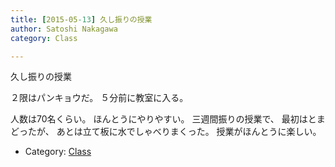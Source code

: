 ```yaml
---
title: [2015-05-13] 久し振りの授業
author: Satoshi Nakagawa
category: Class

---
```


久し振りの授業

 ２限はパンキョウだ。
５分前に教室に入る。

人数は70名くらい。
ほんとうにやりやすい。
三週間振りの授業で、
最初はとまどったが、
あとは立て板に水でしゃべりまくった。
授業がほんとうに楽しい。

- Category: [Class](https://merapano.github.io/categories.html#Class)

